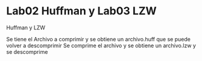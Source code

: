 # Lab02 Huffman y Lab03 LZW
Huffman y LZW

Se tiene el Archivo a comprimir y se obtiene un archivo.huff que se puede volver a descomprimir
Se comprime el archivo y se obtiene un archivo.lzw y se descomprime 
